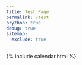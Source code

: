 ```yaml
---
title: Test Page
permalink: /test
brython: true
debug: true
sitemap:
  exclude: true
---
```


{% include calendar.html %}

